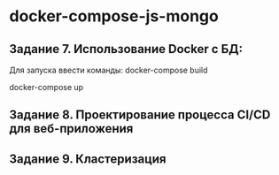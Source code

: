# docker-compose-js-mongo

## Задание 7. Использование Docker с БД:
 
Для запуска ввести команды: 
docker-compose build

docker-compose up

## Задание 8. Проектирование процесса CI/CD для веб-приложения



## Задание 9. Кластеризация

